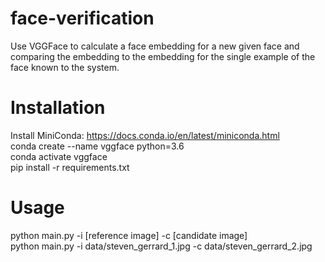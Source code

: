 # face-verification
Use VGGFace to calculate a face embedding for a new given face and comparing the embedding to the embedding for the single example of the face known to the system.

# Installation
Install MiniConda: https://docs.conda.io/en/latest/miniconda.html <br>
conda create --name vggface python=3.6 <br>
conda activate vggface <br>
pip install -r requirements.txt

# Usage
python main.py -i [reference image] -c [candidate image] <br>
python main.py -i data/steven_gerrard_1.jpg -c data/steven_gerrard_2.jpg
